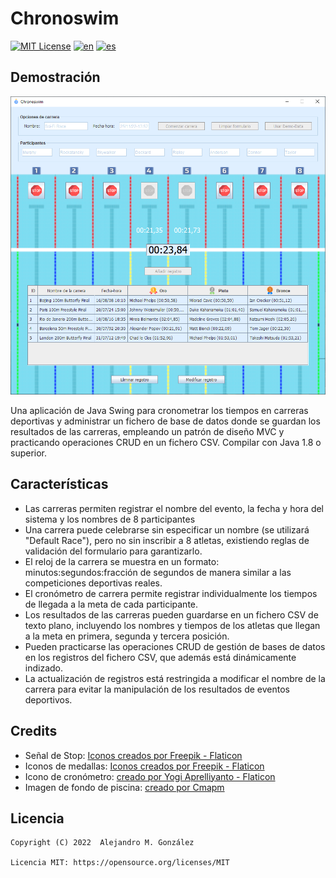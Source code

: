 Chronoswim
===============
[![MIT License](https://img.shields.io/badge/License-MIT-green.svg)](https://choosealicense.com/licenses/mit/)
[![en](https://img.shields.io/badge/lang-en-red.svg)](https://github.com/alejandroMAD/chronoswim/blob/master/README.md)
[![es](https://img.shields.io/badge/lang-es-yellow.svg)](https://github.com/alejandroMAD/chronoswim/blob/master/README.es.md)

Demostración
----------
![Captura de pantalla](/screenshot.png)

Una aplicación de Java Swing para cronometrar los tiempos en carreras deportivas y administrar un fichero de base de datos
donde se guardan los resultados de las carreras, empleando un patrón de diseño MVC y practicando operaciones CRUD en un fichero CSV.
Compilar con Java 1.8 o superior.

Características
-------------------
* Las carreras permiten registrar el nombre del evento, la fecha y hora del sistema y los nombres de 8 participantes
* Una carrera puede celebrarse sin especificar un nombre (se utilizará "Default Race"), pero no sin inscribir a 8 atletas, existiendo reglas de validación del formulario para garantizarlo.
* El reloj de la carrera se muestra en un formato: minutos:segundos:fracción de segundos de manera similar a las competiciones deportivas reales.
* El cronómetro de carrera permite registrar individualmente los tiempos de llegada a la meta de cada participante.
* Los resultados de las carreras pueden guardarse en un fichero CSV de texto plano, incluyendo los nombres y tiempos de los atletas que llegan a la meta en primera, segunda y tercera posición.
* Pueden practicarse las operaciones CRUD de gestión de bases de datos en los registros del fichero CSV, que además está dinámicamente indizado.
* La actualización de registros está restringida a modificar el nombre de la carrera para evitar la manipulación de los resultados de eventos deportivos.


Credits
-------------------

* Señal de Stop: [Iconos creados por Freepik - Flaticon](https://www.flaticon.es/iconos-gratis/detener)
* Iconos de medallas: [Iconos creados por Freepik - Flaticon](https://www.flaticon.com/free-icons/medal)
* Icono de cronómetro: [creado por Yogi Aprelliyanto - Flaticon](https://www.flaticon.com/free-icons/stopwatch)
* Imagen de fondo de piscina: [creado por Cmapm](https://commons.wikimedia.org/wiki/File:Swimming_pool_50m_2008.svg)

Licencia
--------
    Copyright (C) 2022  Alejandro M. González
    
    Licencia MIT: https://opensource.org/licenses/MIT
